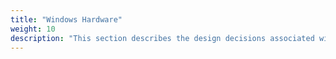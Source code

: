 ```yaml
---
title: "Windows Hardware"
weight: 10
description: "This section describes the design decisions associated with Windows 10 and 11 endpoints configured according to guidance in ASD's Blueprint for Secure Cloud."
---
```

